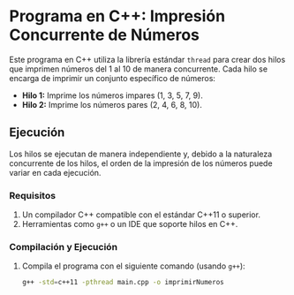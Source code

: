 # Programa en C++: Impresión Concurrente de Números

Este programa en C++ utiliza la librería estándar `thread` para crear dos hilos que imprimen números del 1 al 10 de manera concurrente. Cada hilo se encarga de imprimir un conjunto específico de números:

- **Hilo 1:** Imprime los números impares (1, 3, 5, 7, 9).
- **Hilo 2:** Imprime los números pares (2, 4, 6, 8, 10).

## **Ejecución**

Los hilos se ejecutan de manera independiente y, debido a la naturaleza concurrente de los hilos, el orden de la impresión de los números puede variar en cada ejecución.

### **Requisitos**

1. Un compilador C++ compatible con el estándar C++11 o superior.
2. Herramientas como `g++` o un IDE que soporte hilos en C++.

### **Compilación y Ejecución**

1. Compila el programa con el siguiente comando (usando `g++`):
   ```bash
   g++ -std=c++11 -pthread main.cpp -o imprimirNumeros
